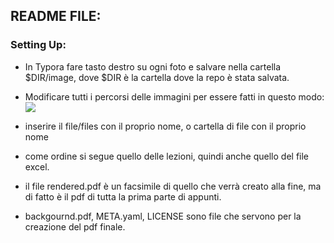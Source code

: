 ## README FILE:

### Setting Up:
  - In Typora fare tasto destro su ogni foto e salvare nella cartella $DIR/image, dove $DIR è la cartella dove la repo è stata salvata.
  - Modificare tutti i percorsi delle immagini per essere fatti in questo modo: 
  	![](./image/nomeimage)
  
  - inserire il file/files con il proprio nome, o cartella di file con il proprio nome
  - come ordine si segue quello delle lezioni, quindi anche quello del file excel.

  - il file rendered.pdf è un facsimile di quello che verrà creato alla fine, ma di fatto è il pdf di tutta la prima parte di appunti. 

  - backgournd.pdf, META.yaml, LICENSE sono file che servono per la creazione del pdf finale.
